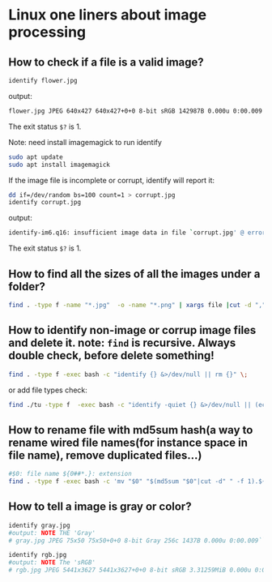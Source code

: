 # Linux one liners about image processing

## How to check if a file is a valid image?
```bash
identify flower.jpg
```
output:  
```bash
flower.jpg JPEG 640x427 640x427+0+0 8-bit sRGB 142987B 0.000u 0:00.009
```
The exit status `$?` is 1.

Note: need install imagemagick to run identify
```bash
sudo apt update
sudo apt install imagemagick
```

If the image file is incomplete or corrupt, identify will report it:
```bash
dd if=/dev/random bs=100 count=1 > corrupt.jpg
identify corrupt.jpg
```
output:
```bash
identify-im6.q16: insufficient image data in file `corrupt.jpg' @ error/jpeg.c/ReadJPEGImage/1117.
```
The exit status `$?` is 1.
## How to find all the sizes of all the images under a folder?

```bash
find . -type f -name "*.jpg"  -o -name "*.png" | xargs file |cut -d "," -f8|sort|uniq
```

## How to identify non-image or corrup image files and delete it. note: `find` is recursive. Always double check, before delete something!
```bash
find . -type f -exec bash -c "identify {} &>/dev/null || rm {}" \;
```
or add file types check:

```bash
find ./tu -type f  -exec bash -c "identify -quiet {} &>/dev/null || (echo {}; rm {})" \;
```

## How to rename file with md5sum hash(a way to rename wired file names(for instance space in file name), remove duplicated files...)
```bash
#$0: file name ${0##*.}: extension
find . -type f -exec bash -c 'mv "$0" "$(md5sum "$0"|cut -d" " -f 1).${0##*.}"' {} \;
```
## How to tell a image is gray or color?
```bash
identify gray.jpg
#output: NOTE THE 'Gray'
# gray.jpg JPEG 75x50 75x50+0+0 8-bit Gray 256c 1437B 0.000u 0:00.009```
```
```bash
identify rgb.jpg
#output: NOTE The 'sRGB'
# rgb.jpg JPEG 5441x3627 5441x3627+0+0 8-bit sRGB 3.31259MiB 0.000u 0:00.009
```
